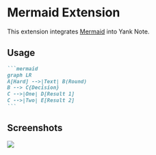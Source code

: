 # Mermaid Extension

This extension integrates [Mermaid](https://github.com/mermaid-js/mermaid) into Yank Note.

## Usage

~~~markdown
```mermaid
graph LR
A[Hard] -->|Text| B(Round)
B --> C{Decision}
C -->|One| D[Result 1]
C -->|Two| E[Result 2]
```
~~~

## Screenshots
![](https://registry.yank-note.com/cdn/@yank-note/extension-mermaid/1.10.0/167848350-4e752ec0-2815-4f0b-b6c5-ef4cedc95f4b.png)
